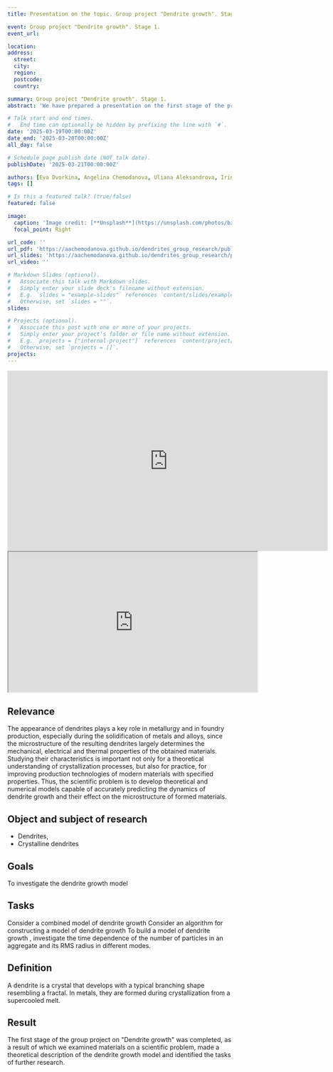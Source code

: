 ```yaml
---
title: Presentation on the topic. Group project "Dendrite growth". Stage 1. The scientific problem of the project

event: Group project "Dendrite growth". Stage 1.
event_url: 

location: 
address:
  street: 
  city: 
  region: 
  postcode: 
  country: 

summary: Group project "Dendrite growth". Stage 1.
abstract: 'We have prepared a presentation on the first stage of the project "Dendrite growth"'

# Talk start and end times.
#   End time can optionally be hidden by prefixing the line with `#`.
date: '2025-03-19T00:00:00Z'
date_end: '2025-03-20T00:00:00Z'
all_day: false

# Schedule page publish date (NOT talk date).
publishDate: '2025-03-21T00:00:00Z'

authors: [Eva Dvorkina, Angelina Chemodanova, Uliana Aleksandrova, Irina Seregina, Ivan Volgin, Yaroslav Goloschapov]
tags: []

# Is this a featured talk? (true/false)
featured: false

image:
  caption: 'Image credit: [**Unsplash**](https://unsplash.com/photos/bzdhc5b3Bxs)'
  focal_point: Right

url_code: ''
url_pdf: 'https://aachemodanova.github.io/dendrites_group_research/publication/first_stage/report.pdf'
url_slides: 'https://aachemodanova.github.io/dendrites_group_research/publication/first_stage/presentation.pdf'
url_video: ''

# Markdown Slides (optional).
#   Associate this talk with Markdown slides.
#   Simply enter your slide deck's filename without extension.
#   E.g. `slides = "example-slides"` references `content/slides/example-slides.md`.
#   Otherwise, set `slides = ""`.
slides:

# Projects (optional).
#   Associate this post with one or more of your projects.
#   Simply enter your project's folder or file name without extension.
#   E.g. `projects = ["internal-project"]` references `content/project/deep-learning/index.md`.
#   Otherwise, set `projects = []`.
projects:
---
```


<iframe width="720" height="405" src="https://rutube.ru/play/embed/4044988bf092e351e477b7352888bef9/" frameBorder="0" allow="clipboard-write; autoplay" webkitAllowFullScreen mozallowfullscreen allowFullScreen></iframe>

<iframe width="560" height="315" src="https://plvideo.ru/embed/vIeydVQu--Je" title="Platform video player" allow="accelerometer; autoplay; clipboard-write; encrypted-media; gyroscope; picture-in-picture; web-share" referrerpolicy="strict-origin-when-cross-origin" allowfullscreen></iframe>

## Relevance
The appearance of dendrites plays a key role in metallurgy and in foundry production, especially during the solidification of metals and alloys, since the microstructure of the resulting dendrites largely determines the mechanical, electrical and thermal properties of the obtained materials. Studying their characteristics is important not only for a theoretical understanding of crystallization processes, but also for practice, for improving production technologies of modern materials with specified properties. 
Thus, the scientific problem is to develop theoretical and numerical models capable of accurately predicting the dynamics of dendrite growth and their effect on the microstructure of formed materials.

## Object and subject of research
- Dendrites, 
- Crystalline dendrites

## Goals 
To investigate the dendrite growth model

## Tasks
Consider a combined model of dendrite growth
Consider an algorithm for constructing a model of dendrite growth
To build a model of dendrite growth
, investigate the time dependence of the number of particles in an aggregate and its RMS radius in different modes.

## Definition

A dendrite is a crystal that develops with a typical branching shape resembling a fractal.  In metals, they are formed during crystallization from a supercooled melt.

## Result
The first stage of the group project on "Dendrite growth" was completed, as a result of which we examined materials on a scientific problem, made a theoretical description of the dendrite growth model and identified the tasks of further research.
